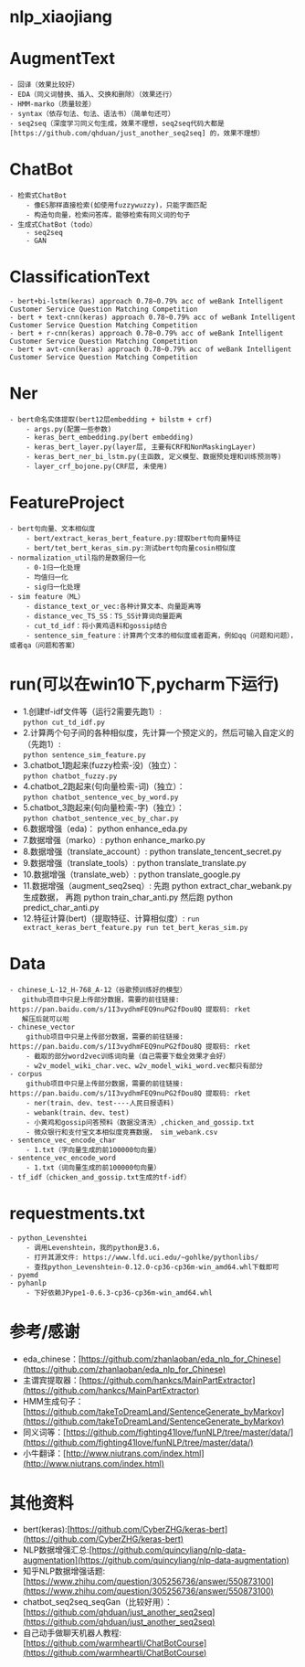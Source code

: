 # nlp_xiaojiang


# AugmentText
    - 回译（效果比较好）
    - EDA（同义词替换、插入、交换和删除）（效果还行）
    - HMM-marko（质量较差）
    - syntax（依存句法、句法、语法书）（简单句还可）
    - seq2seq（深度学习同义句生成，效果不理想，seq2seq代码大都是 [https://github.com/qhduan/just_another_seq2seq] 的，效果不理想）
    
# ChatBot
    - 检索式ChatBot
        - 像ES那样直接检索(如使用fuzzywuzzy)，只能字面匹配
        - 构造句向量，检索问答库，能够检索有同义词的句子
    - 生成式ChatBot（todo）
        - seq2seq
        - GAN

# ClassificationText
    - bert+bi-lstm(keras) approach 0.78~0.79% acc of weBank Intelligent Customer Service Question Matching Competition
    - bert + text-cnn(keras) approach 0.78~0.79% acc of weBank Intelligent Customer Service Question Matching Competition
    - bert + r-cnn(keras) approach 0.78~0.79% acc of weBank Intelligent Customer Service Question Matching Competition
    - bert + avt-cnn(keras) approach 0.78~0.79% acc of weBank Intelligent Customer Service Question Matching Competition

# Ner
    - bert命名实体提取(bert12层embedding + bilstm + crf)
        - args.py(配置一些参数)
        - keras_bert_embedding.py(bert embedding)
        - keras_bert_layer.py(layer层, 主要有CRF和NonMaskingLayer)
        - keras_bert_ner_bi_lstm.py(主函数, 定义模型、数据预处理和训练预测等)
        - layer_crf_bojone.py(CRF层, 未使用)

# FeatureProject
    - bert句向量、文本相似度
        - bert/extract_keras_bert_feature.py:提取bert句向量特征
        - bert/tet_bert_keras_sim.py:测试bert句向量cosin相似度
    - normalization_util指的是数据归一化
        - 0-1归一化处理
        - 均值归一化
        - sig归一化处理
    - sim feature（ML）
        - distance_text_or_vec:各种计算文本、向量距离等
        - distance_vec_TS_SS：TS_SS计算词向量距离
        - cut_td_idf：将小黄鸡语料和gossip结合
        - sentence_sim_feature：计算两个文本的相似度或者距离，例如qq（问题和问题），或者qa（问题和答案）

# run(可以在win10下,pycharm下运行)
  - 1.创建tf-idf文件等（运行2需要先跑1）:      
                                       ```
                                       python cut_td_idf.py
                                       ```
  - 2.计算两个句子间的各种相似度，先计算一个预定义的，然后可输入自定义的（先跑1）:  
                                       ```
                                       python sentence_sim_feature.py
                                       ```
  - 3.chatbot_1跑起来(fuzzy检索-没)（独立）：    
                                       ```
                                       python chatbot_fuzzy.py
                                       ```
  - 4.chatbot_2跑起来(句向量检索-词)（独立）：    
                                       ```
                                       python chatbot_sentence_vec_by_word.py
                                       ```
  - 5.chatbot_3跑起来(句向量检索-字)（独立）：    
                                       ```
                                       python chatbot_sentence_vec_by_char.py
                                       ```
  - 6.数据增强（eda)：                     python enhance_eda.py
  - 7.数据增强（marko）:                   python enhance_marko.py
  - 8.数据增强（translate_account）:       python translate_tencent_secret.py
  - 9.数据增强（translate_tools）:         python translate_translate.py
  - 10.数据增强（translate_web）:          python translate_google.py
  - 11.数据增强（augment_seq2seq）:        先跑 python extract_char_webank.py生成数据，
                                          再跑 python train_char_anti.py
                                          然后跑 python predict_char_anti.py
  - 12.特征计算(bert)（提取特征、计算相似度）: 
                      ```
                      run extract_keras_bert_feature.py
                      run tet_bert_keras_sim.py
                      ```
                      
# Data
    - chinese_L-12_H-768_A-12（谷歌预训练好的模型）
       github项目中只是上传部分数据，需要的前往链接: https://pan.baidu.com/s/1I3vydhmFEQ9nuPG2fDou8Q 提取码: rket
       解压后就可以啦
    - chinese_vector
        github项目中只是上传部分数据，需要的前往链接: https://pan.baidu.com/s/1I3vydhmFEQ9nuPG2fDou8Q 提取码: rket
        - 截取的部分word2vec训练词向量（自己需要下载全效果才会好）
        - w2v_model_wiki_char.vec、w2v_model_wiki_word.vec都只有部分
    - corpus
        github项目中只是上传部分数据，需要的前往链接: https://pan.baidu.com/s/1I3vydhmFEQ9nuPG2fDou8Q 提取码: rket
        - ner(train、dev、test----人民日报语料)
        - webank(train、dev、test)
        - 小黄鸡和gossip问答预料（数据没清洗）,chicken_and_gossip.txt
        - 微众银行和支付宝文本相似度竞赛数据， sim_webank.csv
    - sentence_vec_encode_char
        - 1.txt（字向量生成的前100000句向量）
    - sentence_vec_encode_word
        - 1.txt（词向量生成的前100000句向量）
    - tf_idf（chicken_and_gossip.txt生成的tf-idf）
    
# requestments.txt
    - python_Levenshtei
        - 调用Levenshtein，我的python是3.6，
        - 打开其源文件: https://www.lfd.uci.edu/~gohlke/pythonlibs/
        - 查找python_Levenshtein-0.12.0-cp36-cp36m-win_amd64.whl下载即可
    - pyemd
    - pyhanlp
        - 下好依赖JPype1-0.6.3-cp36-cp36m-win_amd64.whl
  
# 参考/感谢
* eda_chinese：[https://github.com/zhanlaoban/eda_nlp_for_Chinese](https://github.com/zhanlaoban/eda_nlp_for_Chinese)
* 主谓宾提取器：[https://github.com/hankcs/MainPartExtractor](https://github.com/hankcs/MainPartExtractor)
* HMM生成句子：[https://github.com/takeToDreamLand/SentenceGenerate_byMarkov](https://github.com/takeToDreamLand/SentenceGenerate_byMarkov)
* 同义词等：[https://github.com/fighting41love/funNLP/tree/master/data/](https://github.com/fighting41love/funNLP/tree/master/data/)
* 小牛翻译：[http://www.niutrans.com/index.html](http://www.niutrans.com/index.html)
    
# 其他资料
* bert(keras):[https://github.com/CyberZHG/keras-bert](https://github.com/CyberZHG/keras-bert)
* NLP数据增强汇总:[https://github.com/quincyliang/nlp-data-augmentation](https://github.com/quincyliang/nlp-data-augmentation)
* 知乎NLP数据增强话题:[https://www.zhihu.com/question/305256736/answer/550873100](https://www.zhihu.com/question/305256736/answer/550873100)
* chatbot_seq2seq_seqGan（比较好用）：[https://github.com/qhduan/just_another_seq2seq](https://github.com/qhduan/just_another_seq2seq)
* 自己动手做聊天机器人教程: [https://github.com/warmheartli/ChatBotCourse](https://github.com/warmheartli/ChatBotCourse)

